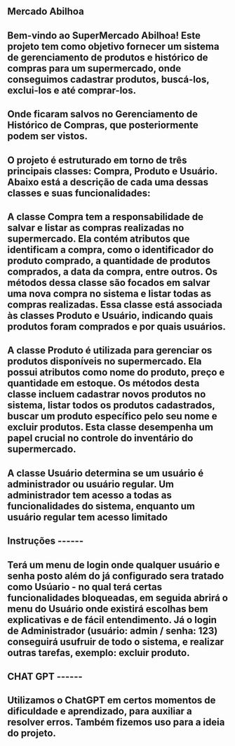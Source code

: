 Mercado Abilhoa
-
Bem-vindo ao SuperMercado Abilhoa! Este projeto tem como objetivo fornecer um sistema de gerenciamento de produtos e histórico de compras para um supermercado, onde conseguimos cadastrar produtos, buscá-los, exclui-los e até comprar-los.
-
Onde ficaram salvos no Gerenciamento de Histórico de Compras, que posteriormente podem ser vistos.
-
O projeto é estruturado em torno de três principais classes: Compra, Produto e Usuário. Abaixo está a descrição de cada uma dessas classes e suas funcionalidades:
-
A classe Compra tem a responsabilidade de salvar e listar as compras realizadas no supermercado. Ela contém atributos que identificam a compra, como o identificador do produto comprado, a quantidade de produtos comprados, a data da compra, entre outros. Os métodos dessa classe são focados em salvar uma nova compra no sistema e listar todas as compras realizadas. Essa classe está associada às classes Produto e Usuário, indicando quais produtos foram comprados e por quais usuários.
-
A classe Produto é utilizada para gerenciar os produtos disponíveis no supermercado. Ela possui atributos como nome do produto, preço e quantidade em estoque. Os métodos desta classe incluem cadastrar novos produtos no sistema, listar todos os produtos cadastrados, buscar um produto específico pelo seu nome e excluir produtos. Esta classe desempenha um papel crucial no controle do inventário do supermercado.
-
A classe Usuário determina se um usuário é administrador ou usuário regular. Um administrador tem acesso a todas as funcionalidades do sistema, enquanto um usuário regular tem acesso limitado
-
Instruções ------
-
Terá um menu de login onde qualquer usuário e senha posto além do já configurado sera tratado como Usúario - no qual terá certas funcionalidades bloqueadas, em seguida abrirá o menu do Usuário onde existirá escolhas bem explicativas e de fácil entendimento. 
Já o login de Administrador (usuário: admin / senha: 123) conseguirá usufruir de todo o sistema, e realizar outras tarefas, exemplo: excluir produto. 
-
CHAT GPT ------
-
Utilizamos o ChatGPT em certos momentos de dificuldade e aprendizado, para auxiliar a resolver erros.
Também fizemos uso para a ideia do projeto.
-
